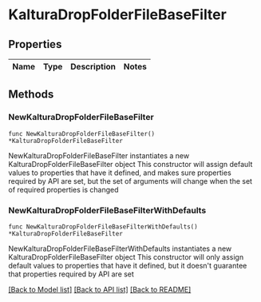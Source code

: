 # KalturaDropFolderFileBaseFilter

## Properties

Name | Type | Description | Notes
------------ | ------------- | ------------- | -------------

## Methods

### NewKalturaDropFolderFileBaseFilter

`func NewKalturaDropFolderFileBaseFilter() *KalturaDropFolderFileBaseFilter`

NewKalturaDropFolderFileBaseFilter instantiates a new KalturaDropFolderFileBaseFilter object
This constructor will assign default values to properties that have it defined,
and makes sure properties required by API are set, but the set of arguments
will change when the set of required properties is changed

### NewKalturaDropFolderFileBaseFilterWithDefaults

`func NewKalturaDropFolderFileBaseFilterWithDefaults() *KalturaDropFolderFileBaseFilter`

NewKalturaDropFolderFileBaseFilterWithDefaults instantiates a new KalturaDropFolderFileBaseFilter object
This constructor will only assign default values to properties that have it defined,
but it doesn't guarantee that properties required by API are set


[[Back to Model list]](../README.md#documentation-for-models) [[Back to API list]](../README.md#documentation-for-api-endpoints) [[Back to README]](../README.md)


